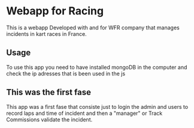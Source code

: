 # Webapp for Racing

This is a webapp Developed with and for WFR company that manages incidents in kart races in France.

## Usage

To use this app you need to have installed mongoDB in the computer and check the ip adresses that is been used in the js

## This was the first fase

This app was a first fase that consiste just to login the admin and users to record laps and time of incident and then a "manager" or Track Commissions validate the incident.
